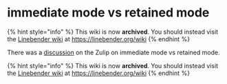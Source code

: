 # immediate mode vs retained mode

{% hint style="info" %}
This wiki is now **archived**. You should instead visit the [Linebender wiki](https://linebender.org/wiki/) at <https://linebender.org/wiki>
{% endhint %}

There was a [discussion] on the Zulip on immediate mode vs retained mode.

{% hint style="info" %}
This wiki is now **archived**. You should instead visit the [Linebender wiki](https://linebender.org/wiki/) at <https://linebender.org/wiki>
{% endhint %}

[discussion]: https://xi.zulipchat.com/#narrow/stream/147932-chatter/topic/HN.20discusses.20imgui
